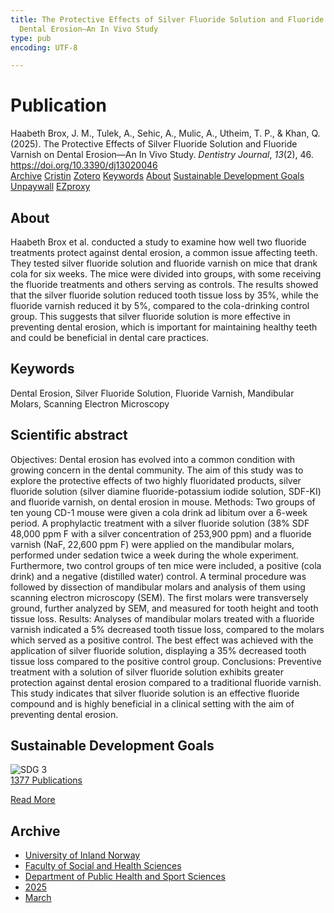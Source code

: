 ```yaml
---
title: The Protective Effects of Silver Fluoride Solution and Fluoride Varnish on
  Dental Erosion—An In Vivo Study
type: pub
encoding: UTF-8

---
```

<h1>Publication</h1>
<article id="csl-bib-container-ZZ29HZFI" class="csl-bib-container">
  <div class="csl-bib-body"> <div class="csl-entry">Haabeth Brox, J. M., Tulek, A., Sehic, A., Mulic, A., Utheim, T. P., &#38; Khan, Q. (2025). The Protective Effects of Silver Fluoride Solution and Fluoride Varnish on Dental Erosion—An In Vivo Study. <i>Dentistry Journal</i>, <i>13</i>(2), 46. <a href="https://doi.org/10.3390/dj13020046">https://doi.org/10.3390/dj13020046</a></div> </div>
  <div class="csl-bib-buttons">
    <a href="#taxonomy-article-ZZ29HZFI" alt="archive" class="csl-bib-button">Archive</a>
    <a href="https://app.cristin.no/results/show.jsf?id=2365014" alt="Cristin" class="csl-bib-button">Cristin</a>
    <a href="http://zotero.org/groups/5881554/items/ZZ29HZFI" alt="Zotero" class="csl-bib-button">Zotero</a>
    <a href="#keywords-article-ZZ29HZFI" alt="keywords" class="csl-bib-button">Keywords</a>
    <a href="#about-article-ZZ29HZFI" alt="about_pub" class="csl-bib-button">About</a>
    <a href="#sdg-article-ZZ29HZFI" alt="sdg" class="csl-bib-button">Sustainable Development Goals</a>
    <a href="https://doi.org/10.3390/dj13020046" alt="Unpaywall" class="csl-bib-button">Unpaywall</a>
    <a href="https://doi.org/10.3390/dj13020046" alt="EZproxy" class="csl-bib-button">EZproxy</a>
  </div>
  <div id="csl-bib-meta-container-ZZ29HZFI"></div>
</article>
<div id="csl-bib-meta-ZZ29HZFI" class="csl-bib-meta">
  <article id="about-article-ZZ29HZFI" class="about_pub-article">
    <h1>About</h1>
    Haabeth Brox et al. conducted a study to examine how well two fluoride treatments protect against dental erosion, a common issue affecting teeth. They tested silver fluoride solution and fluoride varnish on mice that drank cola for six weeks. The mice were divided into groups, with some receiving the fluoride treatments and others serving as controls. The results showed that the silver fluoride solution reduced tooth tissue loss by 35%, while the fluoride varnish reduced it by 5%, compared to the cola-drinking control group. This suggests that silver fluoride solution is more effective in preventing dental erosion, which is important for maintaining healthy teeth and could be beneficial in dental care practices.
  </article>
  <article id="keywords-article-ZZ29HZFI" class="keywords-article">
    <h1>Keywords</h1>
    Dental Erosion, Silver Fluoride Solution, Fluoride Varnish, Mandibular Molars, Scanning Electron Microscopy
  </article>
  <article id="abstract-article-ZZ29HZFI" class="abstract-article">
    <h1>Scientific abstract</h1>
    Objectives: Dental erosion has evolved into a common condition with growing concern in the dental community. The aim of this study was to explore the protective effects of two highly fluoridated products, silver fluoride solution (silver diamine fluoride-potassium iodide solution, SDF-KI) and fluoride varnish, on dental erosion in mouse. Methods: Two groups of ten young CD-1 mouse were given a cola drink ad libitum over a 6-week period. A prophylactic treatment with a silver fluoride solution (38% SDF 48,000 ppm F with a silver concentration of 253,900 ppm) and a fluoride varnish (NaF, 22,600 ppm F) were applied on the mandibular molars, performed under sedation twice a week during the whole experiment. Furthermore, two control groups of ten mice were included, a positive (cola drink) and a negative (distilled water) control. A terminal procedure was followed by dissection of mandibular molars and analysis of them using scanning electron microscopy (SEM). The first molars were transversely ground, further analyzed by SEM, and measured for tooth height and tooth tissue loss. Results: Analyses of mandibular molars treated with a fluoride varnish indicated a 5% decreased tooth tissue loss, compared to the molars which served as a positive control. The best effect was achieved with the application of silver fluoride solution, displaying a 35% decreased tooth tissue loss compared to the positive control group. Conclusions: Preventive treatment with a solution of silver fluoride solution exhibits greater protection against dental erosion compared to a traditional fluoride varnish. This study indicates that silver fluoride solution is an effective fluoride compound and is highly beneficial in a clinical setting with the aim of preventing dental erosion.
  </article>
  <article id="sdg-article-ZZ29HZFI" class="sdg-article">
    <h1>Sustainable Development Goals</h1>
    <div class="sdg-container"><div id="sdg3" class="sdg">
        <img src="{{< params subfolder >}}images/sdg/sdg03_en.png" class="image" alt="SDG 3">
        <div class="sdg-overlay">
          <a href="{{< params subfolder >}}en/archive/?sdg=3#archive" class="sdg-publication-count"><span>1377</span> Publications</a>
          <p><a href="https://sdgs.un.org/goals/goal3" class="sdg-read-more">Read More</a></p>
        </div>
      </div></div>
  </article>
  <article id="taxonomy-article-ZZ29HZFI" class="taxonomy-article">
    <h1>Archive</h1>
    <ul>
      <li><a href="{{< params subfolder >}}en/archive/?key=3DCRN523">University of Inland Norway</a></li>
      <li><a href="{{< params subfolder >}}en/archive/?key=IDKFS3MX">Faculty of Social and Health Sciences</a></li>
      <li><a href="{{< params subfolder >}}en/archive/?key=FJXE3Z8X">Department of Public Health and Sport Sciences</a></li>
      <li><a href="{{< params subfolder >}}en/archive/?key=WUPQIYUL">2025</a></li>
      <li><a href="{{< params subfolder >}}en/archive/?key=QGAWL9AP">March</a></li>
    </ul>
  </article>
</div>
